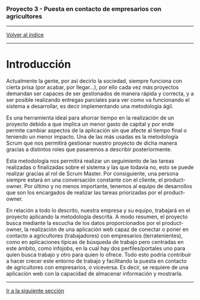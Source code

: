 ### Proyecto 3 - Puesta en contacto de empresarios con agricultores

---

[Volver al índice](../../README.md)


---

# Introducción

Actualmente la gente, por así decirlo la sociedad, siempre funciona con cierta prisa (por acabar, por llegar...), por ello cada vez más proyectos demandan ser capaces de ser gestionados de manera rápida y correcta, y a ser posible realizando entregas parciales para ver como va funcionando el sistema a desarrollar, es decir implementando una metodología ágil. 

Es una herramienta ideal para ahorrar tiempo en la realización de un proyecto debido a que implica un menor gasto de capital y por ende permite cambiar aspectos de la aplicación sin que afecte al tiempo final o teniendo un menor impacto. Una de las más usadas es la metodología Scrum que nos permitirá gestionar nuestro proyecto de dicha manera gracias a distintos roles que pasaremos a describir posteriormente. 

Esta metodología nos permitirá realizar un seguimiento de las tareas realizadas o finalizadas sobre el sistema y las que todavía no, esto se puede realizar gracias al rol de Scrum Master. Por consiguiente, una persona siempre estará en una conversación constante con el cliente, el product-owner. Por último y no menos importante, tenemos al equipo de desarrollos que son los encargados de realizar las tareas priorizadas por el product-owner.

En relación a todo lo descrito, nuestra empresa y su equipo, trabajará en el proyecto aplicando la metodología descrita. A modo resumen, el proyecto busca mediante la escucha de los datos proporcionados por el product-owner, la realización de una aplicación web capaz de conectar o poner en contacto a agricultores (trabajadores) con empresarios (terratenientes), como en aplicaciones típicas de búsqueda de trabajo pero centradas en este ámbito, como infojobs, en la cual hay dos perfiles/portales uno para quien busca trabajo y otro para quien lo ofrece. Todo esto podría contribuir a hacer crecer este entorno de trabajo y facilitando la puesta en contacto de agricultores con empresarios, o viceversa. Es decir, se requiere de una aplicación web con la capacidad de almacenar información y mostrarla.


---

[Ir a la siguiente sección](./02-problem.md)